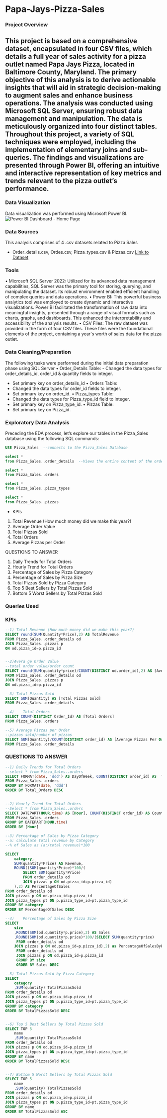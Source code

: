 # Papa-Jays-Pizza-Sales

### Project Overview
This project is based on a comprehensive dataset, encapsulated in four CSV files, which details a full year of sales activity for a pizza outlet named Papa Jays Pizza, located in Baltimore County, Maryland. The primary objective of this analysis is to derive actionable insights that will aid in strategic decision-making to augment sales and enhance business operations.
The analysis was conducted using Microsoft SQL Server, ensuring robust data management and manipulation. The data is meticulously organized into four distinct tables. Throughout this project, a variety of SQL techniques were employed, including the implementation of elementary joins and sub-queries. The findings and visualizations are presented through Power BI, offering an intuitive and interactive representation of key metrics and trends relevant to the pizza outlet’s performance.
---

### Data Visualization
Data visualization was performed using Microsoft Power BI.
![Power BI Dashboard - Home Page](https://github.com/rastewu/Papa-Jays-Pizza-Sales/assets/157243480/c4fa4c97-f4c7-42b5-afe6-112ed4af3706)







### Data Sources
This analysis comprises of 4 .csv datasets related to Pizza Sales
- Order_details.csv, Ordes.csv, Pizza_types.csv & Pizzas.csv
[Link to Dataset]( https://www.kaggle.com/datasets/mysarahmadbhat/pizza-place-sales)

### Tools
•	Microsoft SQL Server 2022: Utilized for its advanced data management capabilities, SQL Server was the primary tool for storing, querying, and manipulating the dataset. Its robust environment enabled efficient handling of complex queries and data operations.
•	Power BI: This powerful business analytics tool was employed to create dynamic and interactive visualizations. Power BI facilitated the transformation of raw data into meaningful insights, presented through a range of visual formats such as charts, graphs, and dashboards. This enhanced the interpretability and accessibility of the analysis results.
•	CSV Files: The raw dataset was provided in the form of four CSV files. These files were the foundational elements of the project, containing a year's worth of sales data for the pizza outlet. 


### Data Cleaning/Preparation
The following tasks were performed during the initial data preparation phase using SQL Server
•	Order_Details Table:
	- Changed the data types for order_details_id, order_id & quantity fields to integer.
  - Set primary key on order_details_id
•	Orders Table:
  - Changed the data types for order_id fields to integer.
  - Set primary key on order_id.
• Pizza_types Table:
  - Changed the data types for Pizza_type_id field to integer.
  - Set primary key on Pizza_type_id.
•	Pizzas Table:
  - Set primary key on Pizza_id.


### Exploratory Data Analysis
Preceding the EDA process, let’s explore our tables in the Pizza_Sales database using the following SQL commands:

```sql
USE Pizza_Sales  --connects to the Pizza_Sales Database

select *
from Pizza_Sales..order_details  --Views the entire content of the order_details table

select *
from Pizza_Sales..orders

select *
from Pizza_Sales..pizza_types

select *
from Pizza_Sales..pizzas
```

- KPIs
1.	Total Revenue (How much money did we make this year?)
2.	Average Order Value
3.	Total Pizzas Sold
4.	Total Orders
5.	Average Pizzas per Order

QUESTIONS TO ANSWER
1.	Daily Trends for Total Orders
2.	Hourly Trend for Total Orders
3.	Percentage of Sales by Pizza Category
4.	Percentage of Sales by Pizza Size
5.	Total Pizzas Sold by Pizza Category
6.	Top 5 Best Sellers by Total Pizzas Sold
7.	Bottom 5 Worst Sellers by Total Pizzas Sold

 ### Queries Used 
### KPIs
 ```sql
--1) Total Revenue (How much money did we make this year?)
SELECT round(SUM(Quantity*Price),2) AS TotalRevenue
FROM Pizza_Sales..order_details od
JOIN Pizza_Sales..pizzas p
ON od.pizza_id=p.pizza_id
 

--2)Avera ge Order Value
--total order value/order count
SELECT round(SUM(quantity*price)/COUNT(DISTINCT od.order_id),2) AS [Average Order Value]
FROM Pizza_Sales..order_details od
JOIN Pizza_Sales..pizzas p
ON od.pizza_id=p.pizza_id

--3) Total Pizzas Sold
SELECT SUM(Quantity) AS [Total Pizzas Sold]
FROM Pizza_Sales..order_details

--4)	Total Orders
SELECT COUNT(DISTINCT Order_Id) AS [Total Orders]
FROM Pizza_Sales..orders

--5) Average Pizzas per Order
--pizzas sold/number of pizzas
SELECT SUM(Quantity)/COUNT(DISTINCT order_id) AS [Average Pizzas Per Order]
FROM Pizza_Sales..order_details
```

### QUESTIONS TO ANSWER
```sql
--1) Daily Trends for Total Orders
--select * from Pizza_Sales..orders
SELECT FORMAT(date, 'ddd') AS DayOfWeek, COUNT(DISTINCT order_id) AS  Total_Orders 
FROM Pizza_Sales..orders
GROUP BY FORMAT(date, 'ddd')
ORDER BY Total_Orders DESC
 

--2) Hourly Trend for Total Orders
--Select * from Pizza_Sales..orders
SELECT DATEPART(HOUR,time) AS [Hour], COUNT(DISTINCT order_id) AS CountOfOrders
FROM Pizza_Sales..orders
GROUP BY DATEPART(HOUR,time)
ORDER BY [Hour]  

--3) Percentage of Sales by Pizza Category
--a: calculate total revenue by Category
--% of Sales as (a:/total revenue)*100

SELECT
	category,
	SUM(quantity*Price) AS Revenue,
	ROUND((SUM(quantity*Price)*100/(
		SELECT SUM(quantity*Price) 
		FROM order_details od
		JOIN pizzas p ON od.pizza_id=p.pizza_id)
	),2) AS PercentageOfSales
FROM order_details od
JOIN pizzas p ON od.pizza_id=p.pizza_id
JOIN pizza_types pt ON p.pizza_type_id=pt.pizza_type_id
GROUP BY category
ORDER BY PercentageOfSales DESC

--4)	Percentage of Sales by Pizza Size
SELECT 
	size
	,ROUND(SUM(od.quantity*p.price),2) AS Sales
	,ROUND(SUM(od.quantity*p.price)*100/(SELECT SUM(quantity*price)  
	 FROM order_details od
	JOIN pizzas p ON od.pizza_id=p.pizza_id),2) as PercentageOfSalesByPizzaSize
	 FROM order_details od
	 JOIN pizzas p ON od.pizza_id=p.pizza_id  
	 GROUP BY size
	 ORDER BY Sales DESC

--5) Total Pizzas Sold by Pizza Category
SELECT 
	category
	,SUM(quantity) TotalPizzasSold 
FROM order_details od
JOIN pizzas p ON od.pizza_id=p.pizza_id
JOIN pizza_types pt ON p.pizza_type_id=pt.pizza_type_id
GROUP BY category
ORDER BY TotalPizzasSold DESC


--6) Top 5 Best Sellers by Total Pizzas Sold
SELECT TOP 5
	name
	,SUM(quantity) TotalPizzasSold 
FROM order_details od
JOIN pizzas p ON od.pizza_id=p.pizza_id
JOIN pizza_types pt ON p.pizza_type_id=pt.pizza_type_id
GROUP BY name
ORDER BY TotalPizzasSold DESC


--7) Bottom 5 Worst Sellers by Total Pizzas Sold
SELECT TOP 5
	name
	,SUM(quantity) TotalPizzasSold 
FROM order_details od
JOIN pizzas p ON od.pizza_id=p.pizza_id
JOIN pizza_types pt ON p.pizza_type_id=pt.pizza_type_id
GROUP BY name
ORDER BY TotalPizzasSold ASC
		
```
